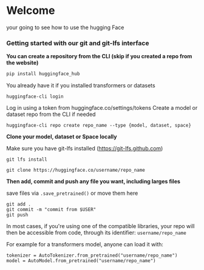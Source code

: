
# Welcome

your going to see how to use the hugging Face

### Getting started with our git and git-lfs interface

**You can create a repository from the CLI (skip if you created a repo from the website)**

```cmd
pip install huggingface_hub
```
You already have it if you installed transformers or datasets
```
huggingface-cli login
```
Log in using a token from huggingface.co/settings/tokens
Create a model or dataset repo from the CLI if needed
```
huggingface-cli repo create repo_name --type {model, dataset, space}
```

**Clone your model, dataset or Space locally**

Make sure you have git-lfs installed
(https://git-lfs.github.com)
```
git lfs install
```
```
git clone https://huggingface.co/username/repo_name
```

**Then add, commit and push any file you want, including larges files**

save files via `.save_pretrained()` or move them here
```
git add .
git commit -m "commit from $USER"
git push
```

In most cases, if you're using one of the compatible libraries, your repo will then be accessible from code, through its identifier: `username/repo_name`

For example for a transformers model, anyone can load it with:
```
tokenizer = AutoTokenizer.from_pretrained("username/repo_name")
model = AutoModel.from_pretrained("username/repo_name")
```
